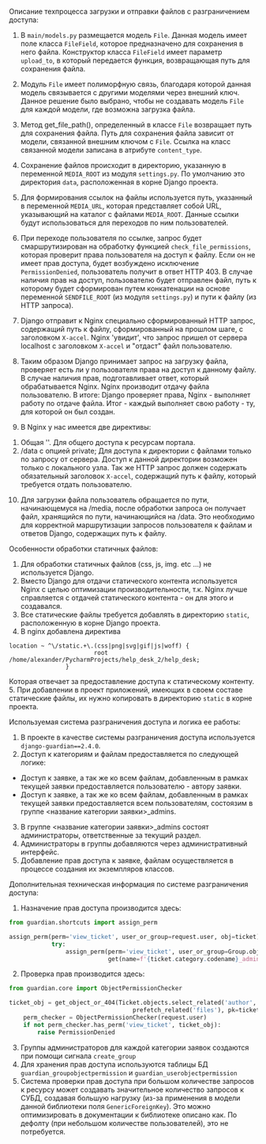 Описание техпроцесса загрузки и отправки файлов с разграничением доступа:
1. В `main/models.py` размещается модель `File`. Данная модель имеет поле класса `FileField`, которое предназначено для
сохранения в него файла. Конструктор класса `FileField` имеет параметр `upload_to`, в который передается функция,
   возвращающая путь для сохранения файла.
   
2. Модуль `File` имеет полиморфную связь, благодаря которой данная модель связывается с другими моделями через внешний
ключ. Данное решение было выбрано, чтобы не создавать модель `File` для каждой модели, где возможна загрузка файла.
   
3. Метод get_file_path(), определенный в классе `File` возвращает путь для сохранения файла. Путь для сохранения
файла зависит от модели, связанной внешним ключом с `File`. Ссылка на класс связанной модели записана в атрибуте 
   `content_type`.
   
4. Сохранение файлов происходит в директорию, указанную в переменной `MEDIA_ROOT` из модуля `settings.py`.
По умолчанию это директория `data`, расположенная в корне Django проекта.

5. Для формирования ссылок на файлы используется путь, указанный в переменной `MEDIA_URL`, которая представляет
собой URL, указывающий на каталог с файлами `MEDIA_ROOT`. Данные ссылки будут использоваться для переходов по ним
   пользователей.
   
6. При переходе пользователя по ссылке, запрос будет смаршрутизирован на обработку функцией `check_file_permissions`,
которая проверит права пользователя на доступ к файлу. Если он не имеет прав доступа, будет возбуждено исключение
   `PermissionDenied`, пользователь получит в ответ HTTP 403. В случае наличия прав на доступ, пользователю будет
   отправлен файл, путь к которому будет сформирован путем конкатенации на основе переменной `SENDFILE_ROOT` (из модуля 
   `settings.py`) и пути к файлу (из HTTP запроса).
   
7. Django отправит к Nginx специально сформированный HTTP запрос, содержащий путь к файлу, сформированный на прошлом шаге,
   с заголовком `X-accel`. Nginx 'увидит', что запрос пришел от сервера localhost с заголовком `X-accel` и "отдаст" 
   файл пользователю.
   
8. Таким образом Django принимает запрос на загрузку файла, проверяет есть ли у пользователя права на доступ к данному
файлу. В случае наличия прав, подготавливает ответ, который обрабатывается Nginx. Nginx производит отдачу файла
   пользователю. В итоге: Django проверяет права, Nginx - выполняет работу по отдаче файла. Итог - каждый выполняет
   свою работу - ту, для которой он был создан.
   
9. В Nginx у нас имеется две директивы:
1) Общая ''. Для общего доступа к ресурсам портала.
2) /data с опцией private; Для доступа к директории с файлами только по запросу от сервера. Доступ к данной директории
возможен только с локального узла. Так же HTTP запрос должен содержать обязательный заголовок `X-accel`, содержащий
   путь к файлу, который требуется отдать пользователю.

10. Для загрузки файла пользователь обращается по пути, начинающемуся на /media, после обработки запроса он получает
файл, хранящийся по пути, начинающийся на /data. Это необходимо для корректной маршрутизации запросов пользователя к 
    файлам и ответов Django, содержащих путь к файлу.
    

Особенности обработки статичных файлов:
1. Для обработки статичных файлов (css, js, img. etc ...) не используется Django.
2. Вместо Django для отдачи статического контента используется Nginx с целью оптимизации производительности, т.к.
   Nginx лучше справляется с отдачей статического контента - он для этого и создавался.
3. Все статические файлы требуется добавлять в директорию `static`, расположенную в корне Django проекта.
4. В nginx добавлена директива 
```shell
location ~ ^\/static.+\.(css|png|svg|gif|js|woff) {
                        root /home/alexander/PycharmProjects/help_desk_2/help_desk;
                }
```
Которая отвечает за предоставление доступа к статическому контенту.
5. При добавлении в проект приложений, имеющих в своем составе статические файлы, их нужно копировать в директорию
`static` в корне проекта.
   
   
Используемая система разграничения доступа и логика ее работы:
1. В проекте в качестве системы разграничения доступа используется `django-guardian==2.4.0`.
2. Доступ к категориям и файлам предоставляется по следующей логике:
- Доступ к заявке, а так же ко всем файлам, добавленным в рамках текущей заявки предоставляется пользователю - автору заявки.
- Доступ к заявке, а так же ко всем файлам, добавленным в рамках текущей заявки предоставляется всем пользователям, состоязим в группе <название категории заявки>_admins.
3. В группе <название категории заявки>_admins состоят администраторы, ответственные за текущий раздел.
4. Администраторы в группы добавляются через административный интерфейс.
5. Добавление прав доступа к заявке, файлам осуществляется в процессе создания их экземпляров классов.

Дополнительная техническая информация по системе разграничения доступа:
1. Назначение прав доступа производится здесь:
```Python
from guardian.shortcuts import assign_perm

assign_perm(perm='view_ticket', user_or_group=request.user, obj=ticket)
            try:
                assign_perm(perm='view_ticket', user_or_group=Group.objects.
                            get(name=f'{ticket.category.codename}_admins'), obj=ticket)
```
2. Проверка прав производится здесь:
```Python
from guardian.core import ObjectPermissionChecker

ticket_obj = get_object_or_404(Ticket.objects.select_related('author', 'category', 'priority', 'status').
                                   prefetch_related('files'), pk=ticket_id)
    perm_checker = ObjectPermissionChecker(request.user)
    if not perm_checker.has_perm('view_ticket', ticket_obj):
        raise PermissionDenied
```

3. Группы администраторов для каждой категории заявок создаются при помощи сигнала `create_group`
4. Для хранения прав доступа используются таблицы БД `guardian_groupobjectpermission` и `guardian_userobjectpermission`
5. Система проверки прав доступа при большом количестве запросов к ресурсу может создавать значительное количество запросов к СУБД, создавая большую нагрузку (из-за применения в модели данной библиотеки поля `GenericForeignKey`). Это можно оптимизировать в документации к библиотеке описано как. По дефолту (при небольшом количестве пользователей), это не потребуется.
